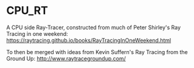 # CPU_RT

A CPU side Ray-Tracer, constructed from much of Peter Shirley's Ray Tracing in one weekend: https://raytracing.github.io/books/RayTracingInOneWeekend.html 

To then be merged with ideas from Kevin Suffern's Ray Tracing from the Ground Up: http://www.raytracegroundup.com/

